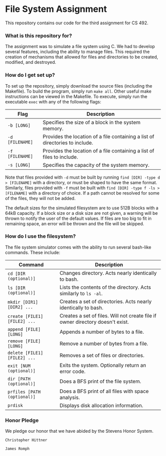# File System Assignment #

This repository contains our code for the third assignment for CS 492.

### What is this repository for? ###

The assignment was to simulate a file system using C. We had to develop several features, including the ability to manage files. This required the creation of mechanisms that allowed for files and directories to be created, modified, and destroyed.

### How do I get set up? ###

To set up the repository, simply download the source files (including the Makefile). To build the program, simply run `make all`. Other useful make instructions can be viewed in the Makefile. To execute, simply run the executable `exec` with any of the following flags:

Flag | Description 
-----|------------
`-b [LONG]` | Specifies the size of a block in the system memory.
`-d [FILENAME]` | Provides the location of a file containing a list of directories to include.
`-f [FILENAME]` | Provides the location of a file containing a list of files to include.
`-s [LONG]` | Specifies the capacity of the system memory.

Note that files provided with `-d` must be built by running `find [DIR] -type d > [FILENAME]` with a directory, or must be shaped to have the same format. Similarly, files provided with `-f` must be built with `find [DIR] -type f -ls > [FILENAME]` with a directory of choice. If a path cannot be resolved for some of the files, they will not be added.

The default sizes for the simulated filesystem are to use 512B blocks with a 64kB capacity. If a block size or a disk size are not given, a warning will be thrown to notify the user of the default values. If files are too big to fit in remaining space, an error will be thrown and the file will be skipped.

### How do I use the filesystem? ###

The file system simulator comes with the ability to run several bash-like commands. These include:

Command | Description
--------|------------
`cd [DIR (optional)]` | Changes directory. Acts nearly identically to bash.
`ls [DIR (optional)]` | Lists the contents of the directory. Acts similarly to `ls -al`.
`mkdir [DIR1] [DIR2] ...` | Creates a set of directories. Acts nearly identically to bash.
`create [FILE1] [FILE2] ...` | Creates a set of files. Will not create file if owner directory doesn't exist.
`append [FILE] [LONG]` | Appends a number of bytes to a file.
`remove [FILE] [LONG]` | Remove a number of bytes from a file.
`delete [FILE1] [FILE2] ...` | Removes a set of files or directories.
`exit [NUM (optional)]` | Exits the system. Optionally return an error code.
`dir [PATH (optional)]` | Does a BFS print of the file system.
`prfiles [PATH (optional)]` | Does a BFS print of all files with space analysis.
`prdisk` | Displays disk allocation information.

### Honor Pledge ###
We pledge our honor that we have abided by the Stevens Honor System.

`Christopher Hittner`

`James Romph`